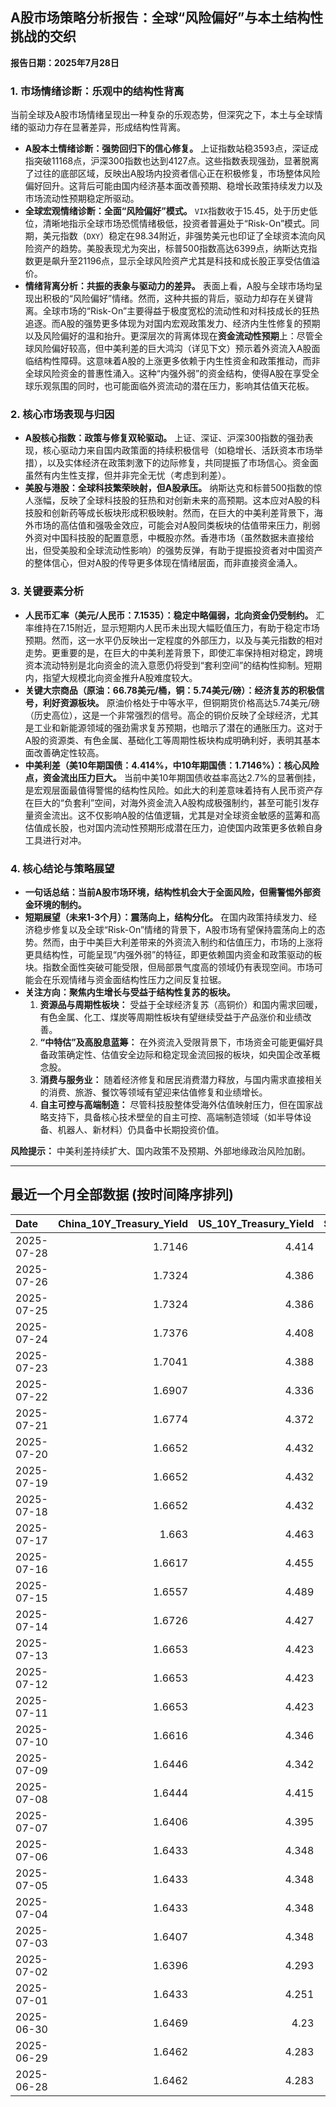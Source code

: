 ## A股市场策略分析报告：全球“风险偏好”与本土结构性挑战的交织

**报告日期：2025年7月28日**

### 1. 市场情绪诊断：乐观中的结构性背离

当前全球及A股市场情绪呈现出一种复杂的乐观态势，但深究之下，本土与全球情绪的驱动力存在显著差异，形成结构性背离。

*   **A股本土情绪诊断：强势回归下的信心修复。** 上证指数站稳3593点，深证成指突破11168点，沪深300指数也达到4127点。这些指数表现强劲，显著脱离了过往的底部区域，反映出A股场内投资者信心正在积极修复，市场整体风险偏好回升。这背后可能由国内经济基本面改善预期、稳增长政策持续发力以及市场流动性预期稳定所驱动。
*   **全球宏观情绪诊断：全面“风险偏好”模式。** `VIX`指数收于15.45，处于历史低位，清晰地指示全球市场恐慌情绪极低，投资者普遍处于“Risk-On”模式。同期，美元指数（`DXY`）稳定在98.34附近，非强势美元也印证了全球资本流向风险资产的趋势。美股表现尤为突出，标普500指数高达6399点，纳斯达克指数更是飙升至21196点，显示全球风险资产尤其是科技和成长股正享受估值溢价。
*   **情绪背离分析：共振的表象与驱动力的差异。** 表面上看，A股与全球市场均呈现出积极的“风险偏好”情绪。然而，这种共振的背后，驱动力却存在关键背离。全球市场的“Risk-On”主要得益于极度宽松的流动性和对科技成长的狂热追逐。而A股的强势更多体现为对国内宏观政策发力、经济内生性修复的预期以及风险偏好的温和抬升。更深层次的背离体现在**资金流动性预期**上：尽管全球风险偏好较高，但中美利差的巨大鸿沟（详见下文）预示着外资流入A股面临结构性障碍。这意味着A股的上涨更多依赖于内生性资金和政策推动，而非全球风险资金的普惠性涌入。这种“内强外弱”的资金结构，使得A股在享受全球乐观氛围的同时，也可能面临外资流动的潜在压力，影响其估值天花板。

### 2. 核心市场表现与归因

*   **A股核心指数：政策与修复双轮驱动。** 上证、深证、沪深300指数的强劲表现，核心驱动力来自国内政策面的持续积极信号（如稳增长、活跃资本市场举措），以及实体经济在政策刺激下的边际修复，共同提振了市场信心。资金面虽然有内生性支撑，但并非完全无忧（考虑到利差）。
*   **美股与港股：全球科技繁荣映射，但A股承压。** 纳斯达克和标普500指数的惊人涨幅，反映了全球科技股的狂热和对创新未来的高预期。这本应对A股的科技股和创新药等成长板块形成积极映射。然而，在巨大的中美利差背景下，海外市场的高估值和强吸金效应，可能会对A股同类板块的估值带来压力，削弱外资对中国科技股的配置意愿，中概股亦然。香港市场（虽然数据未直接给出，但受美股和全球流动性影响）的强势反弹，有助于提振投资者对中国资产的整体信心，但对A股的传导更多体现在情绪层面，而非直接资金涌入。

### 3. 关键要素分析

*   **人民币汇率（美元/人民币：7.1535）：稳定中略偏弱，北向资金仍受制约。** 汇率维持在7.15附近，显示短期内人民币未出现大幅贬值压力，有助于稳定市场预期。然而，这一水平仍反映出一定程度的外部压力，以及与美元指数的相对走势。更重要的是，在巨大的中美利差背景下，即使汇率保持相对稳定，跨境资本流动特别是北向资金的流入意愿仍将受到“套利空间”的结构性抑制。短期内，指望大规模北向资金推升A股难度较大。
*   **关键大宗商品（原油：66.78美元/桶，铜：5.74美元/磅）：经济复苏的积极信号，利好资源板块。** 原油价格处于中等水平，但铜期货价格高达5.74美元/磅（历史高位），这是一个非常强烈的信号。高企的铜价反映了全球经济，尤其是工业和新能源领域的强劲需求复苏预期，也暗示了潜在的通胀压力。这对于A股的资源类、有色金属、基础化工等周期性板块构成明确利好，表明其基本面改善确定性较高。
*   **中美利差（美10年期国债：4.414%，中10年期国债：1.7146%）：核心风险点，资金流出压力巨大。** 当前中美10年期国债收益率高达2.7%的显著倒挂，是宏观层面最值得警惕的结构性风险。如此大的利差意味着持有人民币资产存在巨大的“负套利”空间，对海外资金流入A股构成极强制约，甚至可能引发存量资金流出。这不仅影响A股的估值逻辑，尤其是对全球资金敏感的蓝筹和高估值成长股，也对国内流动性预期形成潜在压力，迫使国内政策更多依赖自身工具进行对冲。

### 4. 核心结论与策略展望

*   **一句话总结：当前A股市场环境，结构性机会大于全面风险，但需警惕外部资金环境的制约。**
*   **短期展望（未来1-3个月）：震荡向上，结构分化。** 在国内政策持续发力、经济稳步修复以及全球“Risk-On”情绪的背景下，A股市场有望保持震荡向上的态势。然而，由于中美巨大利差带来的外资流入制约和估值压力，市场的上涨将更具结构性，可能呈现“内强外弱”的特征，即更依赖国内资金和政策驱动的板块。指数全面性突破可能受限，但局部景气度高的领域仍有表现空间。市场可能会在乐观情绪与资金面结构性压力之间反复拉锯。
*   **关注方向：聚焦内生增长与受益于结构性复苏的板块。**
    1.  **资源品与周期性板块：** 受益于全球经济复苏（高铜价）和国内需求回暖，有色金属、化工、煤炭等周期性板块有望继续受益于产品涨价和业绩改善。
    2.  **“中特估”及高股息蓝筹：** 在外资流入受限背景下，市场资金可能更偏好具备政策确定性、估值安全边际和稳定现金流回报的板块，如央国企改革概念股。
    3.  **消费与服务业：** 随着经济修复和居民消费潜力释放，与国内需求直接相关的消费、旅游、餐饮等领域有望迎来估值修复和业绩增长。
    4.  **自主可控与高端制造：** 尽管科技股整体受海外估值映射压力，但在国家战略支持下，具备核心技术壁垒的自主可控、高端制造领域（如半导体设备、机器人、新材料）仍具备中长期投资价值。

**风险提示：** 中美利差持续扩大、国内政策不及预期、外部地缘政治风险加剧。

---

## 最近一个月全部数据 (按时间降序排列)

| Date       |   China_10Y_Treasury_Yield |   US_10Y_Treasury_Yield |   Shanghai_Composite_Index |   CSI_300_Index |   Shenzhen_Component_Index |   GOLD_spot_price |   OIL_price |   ALUMINUM_future |   BTC_price |   USD_CNY_exchange_rate |   Commodity_Index_ETF |   US_Dollar_Index |   ETH_price |   LEAN_HOGS_future |   COPPER_future |   High_Yield_Bond_ETF |   LIVE_CATTLE_future |   GOLD_near_month_future |   NATURAL_GAS_future |   PLATINUM_future |   SILVER_future |   Long_Term_Treasury_ETF |   CORN_future |   SOYBEANS_future |   WHEAT_future |   SP500_close |   NASDAQ_close |   VIX_close |   GOLD_basis_spot_vs_near |
|:-----------|---------------------------:|------------------------:|---------------------------:|----------------:|---------------------------:|------------------:|------------:|------------------:|------------:|------------------------:|----------------------:|------------------:|------------:|-------------------:|----------------:|----------------------:|---------------------:|-------------------------:|---------------------:|------------------:|----------------:|-------------------------:|--------------:|------------------:|---------------:|--------------:|---------------:|------------:|--------------------------:|
| 2025-07-28 |                     1.7146 |                   4.414 |                    3593.66 |         4127.16 |                    11168.1 |            3302.5 |       66.78 |           2597    |      118577 |                  7.1535 |                22.335 |            98.339 |     3844.47 |            108.275 |          5.739  |               80.4752 |              227.7   |                   3359.2 |                3.08  |            1421.5 |          38.1   |                  86.015  |        414.75 |           1012    |         534.25 |       6399.07 |        21196.1 |       15.45 |                 -56.7     |
| 2025-07-26 |                     1.7324 |                   4.386 |                    3593.66 |         4127.16 |                    11168.1 |            3334   |       65.16 |           2546.5  |      117947 |                  7.1535 |                22.17  |            97.65  |     3741.4  |            108.7   |          5.7635 |               80.49   |              226.475 |                   3335.6 |                3.11  |            1407.4 |          38.167 |                  86.43   |        399.5  |            998.75 |         538.25 |       6388.64 |        21108.3 |       14.93 |                  -1.6001  |
| 2025-07-25 |                     1.7324 |                   4.386 |                    3593.66 |         4127.16 |                    11168.1 |            3334   |       65.16 |           2546.5  |      117636 |                  7.1535 |                22.17  |            97.65  |     3727.27 |            108.7   |          5.7635 |               80.49   |              226.475 |                   3335.6 |                3.11  |            1407.4 |          38.167 |                  86.43   |        399.5  |            998.75 |         538.25 |       6388.64 |        21108.3 |       14.93 |                  -1.6001  |
| 2025-07-24 |                     1.7376 |                   4.408 |                    3605.73 |         4149.04 |                    11193.1 |            3371   |       66.03 |           2564.25 |      118368 |                  7.1595 |                22.4   |            97.38  |     3708.01 |            108.2   |          5.777  |               80.44   |              225.8   |                   3373.5 |                3.094 |            1424.6 |          39.021 |                  85.89   |        401.75 |           1004.25 |         541.5  |       6363.35 |        21058   |       15.39 |                  -2.5     |
| 2025-07-23 |                     1.7041 |                   4.388 |                    3582.3  |         4119.77 |                    11059   |            3394.1 |       65.25 |           2566.75 |      118755 |                  7.1743 |                22.38  |            97.21  |     3629.7  |            108.475 |          5.795  |               80.54   |              227.025 |                   3397.6 |                3.077 |            1437.7 |          39.278 |                  86.04   |        398.5  |           1005.75 |         540.5  |       6358.91 |        21020   |       15.37 |                  -3.5     |
| 2025-07-22 |                     1.6907 |                   4.336 |                    3581.86 |         4118.96 |                    11099.8 |            3439.2 |       66.21 |           2584.25 |      119995 |                  7.1755 |                22.44  |            97.39  |     3749.15 |            107.75  |          5.697  |               80.5    |              224.975 |                   3443.7 |                3.252 |            1465.5 |          39.32  |                  86.52   |        399.25 |           1010.25 |         549.5  |       6309.62 |        20892.7 |       16.5  |                  -4.5     |
| 2025-07-21 |                     1.6774 |                   4.372 |                    3559.79 |         4085.61 |                    11007.5 |            3401.9 |       67.2  |           2552    |      117440 |                  7.1777 |                22.48  |            97.85  |     3763.37 |            107.35  |          5.6105 |               80.36   |              225.225 |                   3406.4 |                3.325 |            1477.7 |          39.101 |                  86      |        403.75 |           1015    |         542.25 |       6305.6  |        20974.2 |       16.65 |                  -4.5     |
| 2025-07-20 |                     1.6652 |                   4.432 |                    3534.48 |         4058.55 |                    10913.8 |            3353   |       67.34 |           2507.25 |      117301 |                  7.1832 |                22.53  |            98.48  |     3759.47 |            106.475 |          5.578  |               80.25   |              223.55  |                   3358.3 |                3.565 |            1438.5 |          38.223 |                  85.24   |        408.5  |           1027.75 |         546.25 |       6296.79 |        20895.7 |       16.41 |                  -5.30005 |
| 2025-07-19 |                     1.6652 |                   4.432 |                    3534.48 |         4058.55 |                    10913.8 |            3353   |       67.34 |           2507.25 |      117940 |                  7.1832 |                22.53  |            98.48  |     3595.27 |            106.475 |          5.578  |               80.25   |              223.55  |                   3358.3 |                3.565 |            1438.5 |          38.223 |                  85.24   |        408.5  |           1027.75 |         546.25 |       6296.79 |        20895.7 |       16.41 |                  -5.30005 |
| 2025-07-18 |                     1.6652 |                   4.432 |                    3534.48 |         4058.55 |                    10913.8 |            3353   |       67.34 |           2507.25 |      118003 |                  7.1832 |                22.53  |            98.48  |     3549.02 |            106.475 |          5.578  |               80.25   |              223.55  |                   3358.3 |                3.565 |            1438.5 |          38.223 |                  85.24   |        408.5  |           1027.75 |         546.25 |       6296.79 |        20895.7 |       16.41 |                  -5.30005 |
| 2025-07-17 |                     1.663  |                   4.463 |                    3516.82 |         4034.49 |                    10873.6 |            3340.1 |       67.54 |           2428.75 |      119290 |                  7.1785 |                22.49  |            98.73  |     3476.78 |            105.825 |          5.486  |               80.14   |              223.675 |                   3345.3 |                3.542 |            1454.4 |          38.056 |                  85.11   |        402    |           1021.5  |         533.5  |       6297.36 |        20885.7 |       16.52 |                  -5.19995 |
| 2025-07-16 |                     1.6617 |                   4.455 |                    3503.78 |         4007.2  |                    10720.8 |            3352.5 |       66.38 |           2433.25 |      118739 |                  7.1729 |                22.31  |            98.39  |     3371.51 |            104.425 |          5.4965 |               80.06   |              223.9   |                   3359.1 |                3.551 |            1417.1 |          37.853 |                  85.13   |        405.25 |           1013.5  |         541.25 |       6263.7  |        20730.5 |       17.16 |                  -6.6001  |
| 2025-07-15 |                     1.6557 |                   4.489 |                    3505    |         4019.06 |                    10744.6 |            3329.8 |       66.52 |           2447.5  |      117777 |                  7.167  |                22.28  |            98.62  |     3139.89 |            106.85  |          5.546  |               79.85   |              222.4   |                   3336.7 |                3.523 |            1395   |          37.834 |                  85.01   |        401.25 |            995    |         538    |       6243.76 |        20677.8 |       17.38 |                  -6.8999  |
| 2025-07-14 |                     1.6726 |                   4.427 |                    3519.65 |         4017.67 |                    10684.5 |            3351.5 |       66.98 |           2470.25 |      119850 |                  7.1681 |                22.32  |            98.08  |     3013.35 |            106.7   |          5.515  |               80.09   |              219.35  |                   3359.1 |                3.466 |            1399.7 |          38.462 |                  85.61   |        412.75 |            997    |         534    |       6268.56 |        20640.3 |       17.2  |                  -7.6001  |
| 2025-07-13 |                     1.6653 |                   4.423 |                    3510.18 |         4014.81 |                    10696.1 |            3356   |       68.45 |           2491.25 |      119116 |                  7.1748 |                22.51  |            97.85  |     2973.36 |            106.725 |          5.562  |               80.03   |              222.2   |                   3364   |                3.314 |            1452   |          38.676 |                  85.79   |        403    |           1004    |         540.75 |       6259.75 |        20585.5 |       16.4  |                  -8       |
| 2025-07-12 |                     1.6653 |                   4.423 |                    3510.18 |         4014.81 |                    10696.1 |            3356   |       68.45 |           2491.25 |      117435 |                  7.1748 |                22.51  |            97.85  |     2942.91 |            106.725 |          5.562  |               80.03   |              222.2   |                   3364   |                3.314 |            1452   |          38.676 |                  85.79   |        403    |           1004    |         540.75 |       6259.75 |        20585.5 |       16.4  |                  -8       |
| 2025-07-11 |                     1.6653 |                   4.423 |                    3510.18 |         4014.81 |                    10696.1 |            3356   |       68.45 |           2491.25 |      117517 |                  7.1748 |                22.51  |            97.85  |     2957.89 |            106.725 |          5.562  |               80.03   |              222.2   |                   3364   |                3.314 |            1452   |          38.676 |                  85.79   |        403    |           1004    |         540.75 |       6259.75 |        20585.5 |       16.4  |                  -8       |
| 2025-07-10 |                     1.6616 |                   4.346 |                    3509.68 |         4010.02 |                    10631.1 |            3317.4 |       66.57 |           2504.5  |      115987 |                  7.18   |                22.22  |            97.65  |     2954.85 |            107.25  |          5.548  |               80.13   |              219.225 |                   3325.7 |                3.337 |            1394.9 |          37.038 |                  86.99   |        407.25 |           1012.5  |         550.25 |       6280.46 |        20630.7 |       15.78 |                  -8.30005 |
| 2025-07-09 |                     1.6446 |                   4.342 |                    3493.05 |         3991.4  |                    10581.8 |            3311.6 |       68.38 |           2486.25 |      111327 |                  7.1738 |                22.29  |            97.47  |     2770.78 |            107.1   |          5.4435 |               80.21   |              219.775 |                   3321   |                3.214 |            1370.6 |          36.351 |                  86.93   |        412.5  |           1012.25 |         542.75 |       6263.26 |        20611.3 |       15.94 |                  -9.3999  |
| 2025-07-08 |                     1.6444 |                   4.415 |                    3497.48 |         3998.45 |                    10588.4 |            3307   |       68.33 |           2469.5  |      108950 |                  7.1744 |                22.33  |            97.51  |     2615.51 |            106.975 |          5.645  |               79.99   |              219.975 |                   3316.9 |                3.34  |            1376.6 |          36.472 |                  86.03   |        411    |           1024.25 |         543    |       6225.52 |        20418.5 |       16.81 |                  -9.8999  |
| 2025-07-07 |                     1.6406 |                   4.395 |                    3473.13 |         3965.18 |                    10435.5 |            3332.2 |       67.93 |           2467.25 |      108300 |                  7.1649 |                22.26  |            97.48  |     2543.01 |            106.95  |          4.9845 |               80.1    |              215.9   |                   3342.8 |                3.412 |            1361.8 |          36.615 |                  86.14   |        418    |           1031.75 |         539.75 |       6229.98 |        20412.5 |       17.79 |                 -10.6001  |
| 2025-07-06 |                     1.6433 |                   4.348 |                    3472.32 |         3982.2  |                    10508.8 |            3332.5 |       66.5  |           2524.75 |      109232 |                  7.1649 |                22.28  |            97.18  |     2571.24 |            107.975 |          5.0185 |               80.37   |              214.05  |                   3346.4 |                3.387 |            1382.5 |          36.775 |                  86.97   |        431.5  |           1056.25 |         547.75 |       6279.35 |        20601.1 |       16.38 |                 -13.8999  |
| 2025-07-05 |                     1.6433 |                   4.348 |                    3472.32 |         3982.2  |                    10508.8 |            3332.5 |       66.5  |           2524.75 |      108231 |                  7.1649 |                22.28  |            97.18  |     2517.28 |            107.975 |          5.0185 |               80.37   |              214.05  |                   3346.4 |                3.387 |            1382.5 |          36.775 |                  86.97   |        431.5  |           1056.25 |         547.75 |       6279.35 |        20601.1 |       16.38 |                 -13.8999  |
| 2025-07-04 |                     1.6433 |                   4.348 |                    3472.32 |         3982.2  |                    10508.8 |            3332.5 |       66.5  |           2524.75 |      108034 |                  7.1649 |                22.28  |            97.18  |     2508.52 |            107.975 |          5.0185 |               80.37   |              214.05  |                   3346.4 |                3.387 |            1382.5 |          36.775 |                  86.97   |        431.5  |           1056.25 |         547.75 |       6279.35 |        20601.1 |       16.38 |                 -13.8999  |
| 2025-07-03 |                     1.6407 |                   4.348 |                    3461.15 |         3968.07 |                    10534.6 |            3331.6 |       67    |           2524.75 |      109648 |                  7.1649 |                22.28  |            97.18  |     2591.01 |            107.975 |          5.097  |               80.37   |              214.05  |                   3342.9 |                3.409 |            1372   |          36.784 |                  86.97   |        431.5  |           1056.25 |         547.75 |       6279.35 |        20601.1 |       16.38 |                 -11.2998  |
| 2025-07-02 |                     1.6396 |                   4.293 |                    3454.79 |         3943.69 |                    10412.6 |            3348   |       67.45 |           2530    |      108859 |                  7.1645 |                22.29  |            96.78  |     2571.34 |            109.65  |          5.149  |               80.32   |              212.45  |                   3359.7 |                3.488 |            1421   |          36.426 |                  87.58   |        429.25 |           1050.5  |         556    |       6227.42 |        20393.1 |       16.64 |                 -11.7     |
| 2025-07-01 |                     1.6433 |                   4.251 |                    3457.75 |         3942.76 |                    10476.3 |            3336.7 |       65.45 |           2518.25 |      105698 |                  7.1636 |                21.93  |            96.82  |     2405.79 |            109     |          5.048  |               80.17   |              210.75  |                   3349.8 |                3.415 |            1345.9 |          36.082 |                  88.14   |        420    |           1024.75 |         537.25 |       6198.01 |        20202.9 |       16.83 |                 -13.1001  |
| 2025-06-30 |                     1.6469 |                   4.23  |                    3444.43 |         3936.08 |                    10465.1 |            3294.4 |       65.11 |           2515.25 |      107135 |                  7.1721 |                21.81  |            96.88  |     2486.46 |            110.1   |          5.03   |               80.271  |              225.875 |                   3307.7 |                3.456 |            1334   |          35.852 |                  87.922  |        420.5  |           1024.25 |         528.75 |       6204.95 |        20369.7 |       16.73 |                 -13.3     |
| 2025-06-29 |                     1.6462 |                   4.283 |                    3424.23 |         3921.76 |                    10378.5 |            3273.7 |       65.52 |           2507.5  |      108386 |                  7.1675 |                21.8   |            97.4   |     2500.96 |            113.25  |          5.0685 |               79.9625 |              224.75  |                   3287.6 |                3.739 |            1340.9 |          36.037 |                  87.0652 |        417.5  |           1027.75 |         524.75 |       6173.07 |        20273.5 |       16.32 |                 -13.9001  |
| 2025-06-28 |                     1.6462 |                   4.283 |                    3424.23 |         3921.76 |                    10378.5 |            3273.7 |       65.52 |           2507.5  |      107328 |                  7.1675 |                21.8   |            97.4   |     2437.11 |            113.25  |          5.0685 |               79.9625 |              224.75  |                   3287.6 |                3.739 |            1340.9 |          36.037 |                  87.0652 |        417.5  |           1027.75 |         524.75 |       6173.07 |        20273.5 |       16.32 |                 -13.9001  |